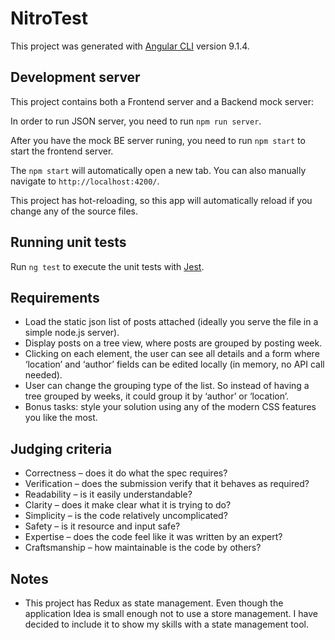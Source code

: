 # NitroTest

This project was generated with [Angular CLI](https://github.com/angular/angular-cli) version 9.1.4.

## Development server

This project contains both a Frontend server and a Backend mock server: 

In order to run JSON server, you need to run `npm run server`.

After you have the mock BE server runing, you need to run `npm start` to start the frontend server.

The `npm start` will automatically open a new tab. You can also manually navigate to `http://localhost:4200/`.

This project has hot-reloading, so this app will automatically reload if you change any of the source files.

## Running unit tests

Run `ng test` to execute the unit tests with [Jest](https://jestjs.io/).

## Requirements
 -  Load the static json list of posts attached (ideally you serve the file in a simple node.js server).
 - Display posts on a tree view, where posts are grouped by posting week.
 - Clicking on each element, the user can see all details and a form where ‘location’ and ‘author’ fields can be edited locally (in memory, no API call needed).
 - User can change the grouping type of the list. So instead of having a tree grouped by weeks, it could group it by ‘author’ or ‘location’.
 - Bonus tasks: style your solution using any of the modern CSS features you like the most.

## Judging criteria
 - Correctness – does it do what the spec requires?
 - Verification – does the submission verify that it behaves as required?
 - Readability – is it easily understandable?
 - Clarity – does it make clear what it is trying to do?
 - Simplicity – is the code relatively uncomplicated?
 - Safety – is it resource and input safe?
 - Expertise – does the code feel like it was written by an expert?
 - Craftsmanship – how maintainable is the code by others?

 ## Notes
  - This project has Redux as state management. Even though the application Idea is small enough not to use a store management. I have decided to include it to show my skills with a state management tool. 
  
